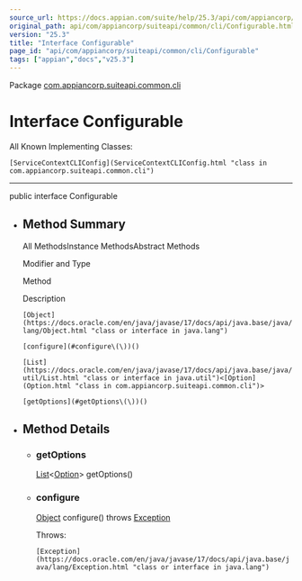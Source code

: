 ```yaml
---
source_url: https://docs.appian.com/suite/help/25.3/api/com/appiancorp/suiteapi/common/cli/Configurable.html
original_path: api/com/appiancorp/suiteapi/common/cli/Configurable.html
version: "25.3"
title: "Interface Configurable"
page_id: "api/com/appiancorp/suiteapi/common/cli/Configurable"
tags: ["appian","docs","v25.3"]
---
```



Package [com.appiancorp.suiteapi.common.cli](package-summary.html)

# Interface Configurable

All Known Implementing Classes:

`[ServiceContextCLIConfig](ServiceContextCLIConfig.html "class in com.appiancorp.suiteapi.common.cli")`

* * *

public interface Configurable

-   ## Method Summary

    All MethodsInstance MethodsAbstract Methods

    Modifier and Type

    Method

    Description

    `[Object](https://docs.oracle.com/en/java/javase/17/docs/api/java.base/java/lang/Object.html "class or interface in java.lang")`

    `[configure](#configure\(\))()`

    `[List](https://docs.oracle.com/en/java/javase/17/docs/api/java.base/java/util/List.html "class or interface in java.util")<[Option](Option.html "class in com.appiancorp.suiteapi.common.cli")>`

    `[getOptions](#getOptions\(\))()`

-   ## Method Details

    -   ### getOptions

        [List](https://docs.oracle.com/en/java/javase/17/docs/api/java.base/java/util/List.html "class or interface in java.util")<[Option](Option.html "class in com.appiancorp.suiteapi.common.cli")\> getOptions()

    -   ### configure

        [Object](https://docs.oracle.com/en/java/javase/17/docs/api/java.base/java/lang/Object.html "class or interface in java.lang") configure() throws [Exception](https://docs.oracle.com/en/java/javase/17/docs/api/java.base/java/lang/Exception.html "class or interface in java.lang")

        Throws:

        `[Exception](https://docs.oracle.com/en/java/javase/17/docs/api/java.base/java/lang/Exception.html "class or interface in java.lang")`